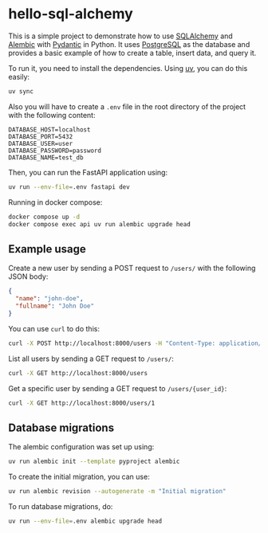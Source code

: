 # hello-sql-alchemy

This is a simple project to demonstrate how to use [SQLAlchemy](https://www.sqlalchemy.org/) and [Alembic](https://alembic.sqlalchemy.org/) with [Pydantic](https://docs.pydantic.dev/) in Python. It uses [PostgreSQL](https://www.postgresql.org/) as the database and provides a basic example of how to create a table, insert data, and query it.


To run it, you need to install the dependencies. Using [uv](https://docs.astral.sh/uv/), you can do this easily:

```bash
uv sync
```

Also you will have to create a `.env` file in the root directory of the project with the following content:

```env
DATABASE_HOST=localhost
DATABASE_PORT=5432
DATABASE_USER=user
DATABASE_PASSWORD=password
DATABASE_NAME=test_db
```

Then, you can run the FastAPI application using:

```bash
uv run --env-file=.env fastapi dev
```

Running in docker compose:

```bash
docker compose up -d
docker compose exec api uv run alembic upgrade head
```

## Example usage

Create a new user by sending a POST request to `/users/` with the following JSON body:

```json
{
  "name": "john-doe",
  "fullname": "John Doe"
}
```

You can use `curl` to do this:

```bash
curl -X POST http://localhost:8000/users -H "Content-Type: application/json" -d '{"name": "john-doe", "fullname": "John Doe"}'
```

List all users by sending a GET request to `/users/`:

```bash
curl -X GET http://localhost:8000/users
```

Get a specific user by sending a GET request to `/users/{user_id}`:

```bash
curl -X GET http://localhost:8000/users/1
```

## Database migrations

The alembic configuration was set up using:

```bash
uv run alembic init --template pyproject alembic
```

To create the initial migration, you can use:

```bash
uv run alembic revision --autogenerate -m "Initial migration"
```

To run database migrations, do:

```bash
uv run --env-file=.env alembic upgrade head
```

